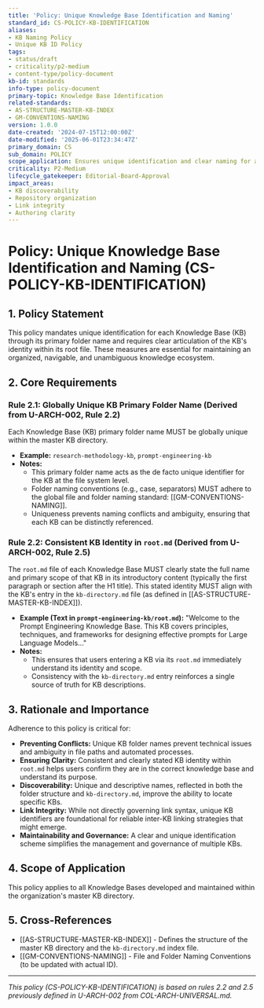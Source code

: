 ```yaml
---
title: 'Policy: Unique Knowledge Base Identification and Naming'
standard_id: CS-POLICY-KB-IDENTIFICATION
aliases:
- KB Naming Policy
- Unique KB ID Policy
tags:
- status/draft
- criticality/p2-medium
- content-type/policy-document
kb-id: standards
info-type: policy-document
primary-topic: Knowledge Base Identification
related-standards:
- AS-STRUCTURE-MASTER-KB-INDEX
- GM-CONVENTIONS-NAMING
version: 1.0.0
date-created: '2024-07-15T12:00:00Z'
date-modified: '2025-06-01T23:34:47Z'
primary_domain: CS
sub_domain: POLICY
scope_application: Ensures unique identification and clear naming for all Knowledge Bases (KBs) within the repository.
criticality: P2-Medium
lifecycle_gatekeeper: Editorial-Board-Approval
impact_areas:
- KB discoverability
- Repository organization
- Link integrity
- Authoring clarity
---
```


# Policy: Unique Knowledge Base Identification and Naming (CS-POLICY-KB-IDENTIFICATION)

## 1. Policy Statement

This policy mandates unique identification for each Knowledge Base (KB) through its primary folder name and requires clear articulation of the KB's identity within its root file. These measures are essential for maintaining an organized, navigable, and unambiguous knowledge ecosystem.

## 2. Core Requirements

### Rule 2.1: Globally Unique KB Primary Folder Name (Derived from U-ARCH-002, Rule 2.2)
Each Knowledge Base (KB) primary folder name MUST be globally unique within the master KB directory.
*   **Example:** `research-methodology-kb`, `prompt-engineering-kb`
*   **Notes:**
    *   This primary folder name acts as the de facto unique identifier for the KB at the file system level.
    *   Folder naming conventions (e.g., case, separators) MUST adhere to the global file and folder naming standard: [[GM-CONVENTIONS-NAMING]].
    *   Uniqueness prevents naming conflicts and ambiguity, ensuring that each KB can be distinctly referenced.

### Rule 2.2: Consistent KB Identity in `root.md` (Derived from U-ARCH-002, Rule 2.5)
The `root.md` file of each Knowledge Base MUST clearly state the full name and primary scope of that KB in its introductory content (typically the first paragraph or section after the H1 title). This stated identity MUST align with the KB's entry in the `kb-directory.md` file (as defined in [[AS-STRUCTURE-MASTER-KB-INDEX]]).
*   **Example (Text in `prompt-engineering-kb/root.md`):** "Welcome to the Prompt Engineering Knowledge Base. This KB covers principles, techniques, and frameworks for designing effective prompts for Large Language Models..."
*   **Notes:**
    *   This ensures that users entering a KB via its `root.md` immediately understand its identity and scope.
    *   Consistency with the `kb-directory.md` entry reinforces a single source of truth for KB descriptions.

## 3. Rationale and Importance

Adherence to this policy is critical for:

*   **Preventing Conflicts:** Unique KB folder names prevent technical issues and ambiguity in file paths and automated processes.
*   **Ensuring Clarity:** Consistent and clearly stated KB identity within `root.md` helps users confirm they are in the correct knowledge base and understand its purpose.
*   **Discoverability:** Unique and descriptive names, reflected in both the folder structure and `kb-directory.md`, improve the ability to locate specific KBs.
*   **Link Integrity:** While not directly governing link syntax, unique KB identifiers are foundational for reliable inter-KB linking strategies that might emerge.
*   **Maintainability and Governance:** A clear and unique identification scheme simplifies the management and governance of multiple KBs.

## 4. Scope of Application

This policy applies to all Knowledge Bases developed and maintained within the organization's master KB directory.

## 5. Cross-References
- [[AS-STRUCTURE-MASTER-KB-INDEX]] - Defines the structure of the master KB directory and the `kb-directory.md` index file.
- [[GM-CONVENTIONS-NAMING]] - File and Folder Naming Conventions (to be updated with actual ID).

---
*This policy (CS-POLICY-KB-IDENTIFICATION) is based on rules 2.2 and 2.5 previously defined in U-ARCH-002 from COL-ARCH-UNIVERSAL.md.*
